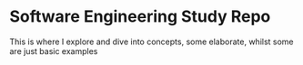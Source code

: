 # Software Engineering Study Repo
This is where I explore and dive into concepts, some elaborate, whilst
some are just basic examples
